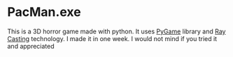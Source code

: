 # PacMan.exe
This is a 3D horror game made with python. It uses [PyGame](https://www.pygame.org/) library and [Ray Casting](https://ru.wikipedia.org/wiki/Ray_casting) technology. I made it in one week. I would not mind if you tried it and appreciated
[](https://lodev.org/cgtutor/images/wolf3d.jpg)
